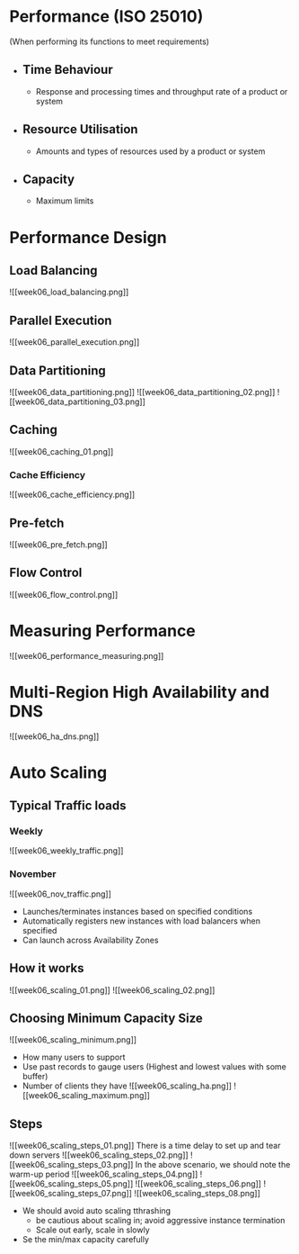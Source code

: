 # Performance (ISO 25010)
(When performing its functions to meet requirements)
- ## Time Behaviour
	- Response and processing times and throughput rate of a product or system
- ## Resource Utilisation
	- Amounts and types of resources used by a product or system
- ## Capacity
	- Maximum limits
# Performance Design
## Load Balancing
![[week06_load_balancing.png]]
## Parallel Execution
![[week06_parallel_execution.png]]
## Data Partitioning
![[week06_data_partitioning.png]]
![[week06_data_partitioning_02.png]]
![[week06_data_partitioning_03.png]]
## Caching
![[week06_caching_01.png]]
### Cache Efficiency
![[week06_cache_efficiency.png]]
## Pre-fetch
![[week06_pre_fetch.png]]
## Flow Control
![[week06_flow_control.png]]
# Measuring Performance
![[week06_performance_measuring.png]]
# Multi-Region High Availability and DNS
![[week06_ha_dns.png]]
# Auto Scaling
## Typical Traffic loads
### Weekly
![[week06_weekly_traffic.png]]
### November
![[week06_nov_traffic.png]]
- Launches/terminates instances based on specified conditions
- Automatically registers new instances with load balancers when specified
- Can launch across Availability Zones
## How it works
![[week06_scaling_01.png]]
![[week06_scaling_02.png]]
## Choosing Minimum Capacity Size
![[week06_scaling_minimum.png]]

- How many users to support
- Use past records to gauge users (Highest and lowest values with some buffer)
- Number of clients they have
![[week06_scaling_ha.png]]
![[week06_scaling_maximum.png]]
## Steps
![[week06_scaling_steps_01.png]]
There is a time delay to set up and tear down servers
![[week06_scaling_steps_02.png]]
![[week06_scaling_steps_03.png]]
In the above scenario, we should note the warm-up period
![[week06_scaling_steps_04.png]]
![[week06_scaling_steps_05.png]]
![[week06_scaling_steps_06.png]]
![[week06_scaling_steps_07.png]]
![[week06_scaling_steps_08.png]]
- We should avoid auto scaling tthrashing
	- be cautious about scaling in; avoid aggressive instance termination
	- Scale out early, scale in slowly
- Se the min/max capacity carefully
